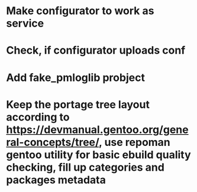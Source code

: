 # Make configurator to work as service
# Check, if configurator uploads conf
# Add fake_pmloglib probject
# Keep the portage tree layout according to https://devmanual.gentoo.org/general-concepts/tree/, use repoman gentoo utility for basic ebuild quality checking, fill up categories and packages metadata
